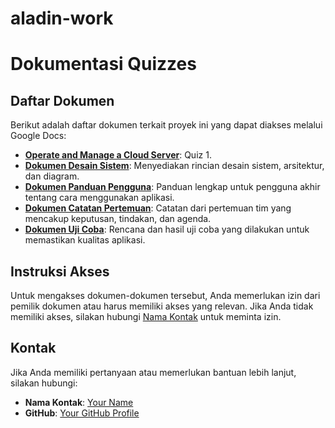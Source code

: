 # aladin-work
# Dokumentasi Quizzes

## Daftar Dokumen

Berikut adalah daftar dokumen terkait proyek ini yang dapat diakses melalui Google Docs:

- **[Operate and Manage a Cloud Server](https://docs.google.com/document/d/1mmzoWcnjI6IldQBhoXdl8nrtzqYscAJyAKDcVt7ORAE/edit?usp=sharing)**: Quiz 1.
- **[Dokumen Desain Sistem](https://docs.google.com/document/d/your-doc-id)**: Menyediakan rincian desain sistem, arsitektur, dan diagram.
- **[Dokumen Panduan Pengguna](https://docs.google.com/document/d/your-doc-id)**: Panduan lengkap untuk pengguna akhir tentang cara menggunakan aplikasi.
- **[Dokumen Catatan Pertemuan](https://docs.google.com/document/d/your-doc-id)**: Catatan dari pertemuan tim yang mencakup keputusan, tindakan, dan agenda.
- **[Dokumen Uji Coba](https://docs.google.com/document/d/your-doc-id)**: Rencana dan hasil uji coba yang dilakukan untuk memastikan kualitas aplikasi.

## Instruksi Akses

Untuk mengakses dokumen-dokumen tersebut, Anda memerlukan izin dari pemilik dokumen atau harus memiliki akses yang relevan. Jika Anda tidak memiliki akses, silakan hubungi [Nama Kontak](mailto:your-email@example.com) untuk meminta izin.

## Kontak

Jika Anda memiliki pertanyaan atau memerlukan bantuan lebih lanjut, silakan hubungi:
- **Nama Kontak**: [Your Name](mailto:your-email@example.com)
- **GitHub**: [Your GitHub Profile](https://github.com/username)
